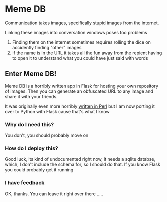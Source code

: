 # Meme DB
Communication takes images, specifically stupid images from the internet. 

Linking these images into conversation windows poses too problems

1. Finding them on the internet sometimes requires rolling the dice on accidently finding "other" images
2. If the name is in the URL it takes all the fun away from the repient having to open it to understand what you could have just said with words

## Enter Meme DB!
Meme DB is a horribly written app in Flask for hosting your own repository of images. Then you can generate an obfuscated URL to any image
and share it with your friends. 

It was originally even more horribly [written in Perl](https://gist.github.com/notroot/731dcc4b82f84f708f4e) but I am now porting it over to 
Python with Flask cause that's what I know

### Why do I need this?
You don't, you should probably move on

### How do I deploy this?
Good luck, its kind of undocumented right now, it needs a sqlite databse, which, I don't include the schema for, 
so I should do that. If you know Flask you could probably get it running

### I have feedback
OK, thanks. You can leave it right over there .....

